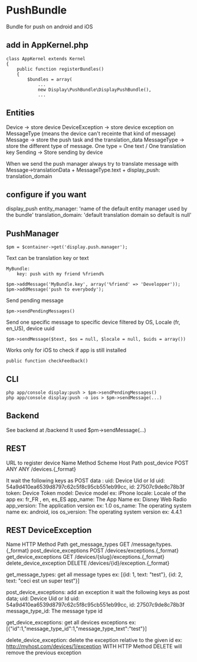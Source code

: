 PushBundle
==========

Bundle for push on android and iOS


add in AppKernel.php
--------------------


    class AppKernel extends Kernel
    {
        public function registerBundles()
        {
            $bundles = array(
                ...
                new Display\PushBundle\DisplayPushBundle(),
                ...





Entities
--------

Device -> store device
DeviceException -> store device exception on MessageType (means the device can't receinte that kind of message)
Message -> store the push task and the translation_data
MessageType -> store the different type of message. One type = One text / One translation key
Sending -> Store sending by device

When we send the push manager always try to translate message with Message->translationData + MessageType.text + display_push: translation_domain

configure if you want
---------------------

display_push
    entity_manager: 'name of the default entity manager used by the bundle'
    translation_domain: 'default translation domain so default is null'


PushManager
-----------
    $pm = $container->get('display.push.manager');

Text can be translation key or text

    MyBundle:
        key: push with my friend %friend%

    $pm->addMessage('MyBundle.key', array('%friend' => 'Developper'));
    $pm->addMessage('push to everybody');

Send pending message

    $pm->sendPendingMessages()

Send one specific message to specific device filtered by OS, Locale (fr, en_US), device uuid

    $pm->sendMessage($text, $os = null, $locale = null, $uids = array())


Works only for iOS to check if app is still installed

    public function checkFeedback()

CLI
---
    php app/console display:push > $pm->sendPendingMessages()
    php app/console display:push -o ios > $pm->sendMessage(...)

Backend
-------

See backend at /backend
It used $pm->sendMessage(...)

REST
----

URL to register device
    Name                     Method Scheme Host Path
    post_device              POST   ANY    ANY  /devices.{_format}

It wait the following keys as POST data :
     uid: Device Uid or Id uid: 54a9d410ea6539d8797c62c5f8c95cb551eb99cc, id: 27507c9de8c78b3f
     token: Device Token
     model: Device model ex: iPhone
     locale: Locale of the app ex: fr_FR , en, es_ES
     app_name: The App Name ex: Disney Web Radio
     app_version: The application version ex: 1.0
     os_name: The operating system name ex: android, ios
     os_version: The operating system version ex: 4.4.1

REST DeviceException
--------------------
Name                     HTTP Method Path
get_message_types        GET         /message/types.{_format}
post_device_exceptions   POST        /devices/exceptions.{_format}
get_device_exceptions    GET         /devices/{slug}/exceptions.{_format}
delete_device_exception  DELETE      /devices/{id}/exception.{_format}


get_message_types: get all message types ex: [{id: 1, text: "test"}, {id: 2, text: "ceci est un super test"}]

post_device_exceptions: add an exception
it wait the following keys as post data;
     uid: Device Uid or Id uid: 54a9d410ea6539d8797c62c5f8c95cb551eb99cc, id: 27507c9de8c78b3f
     message_type_id: The message type id

get_device_exceptions: get all devices exceptions ex: [{"id":1,"message_type_id":1,"message_type_text":"test"}]

delete_device_exception: delete the exception relative to the given id
ex: http://myhost.com/devices/1/exception WITH HTTP Method DELETE will remove the previous exception


